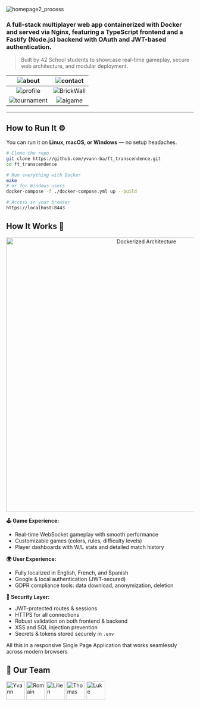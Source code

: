 
![homepage2_process](https://github.com/user-attachments/assets/5ba59e11-6822-42fe-b9af-4823c2f33962)

### A full-stack multiplayer web app containerized with Docker and served via Nginx, featuring a TypeScript frontend and a Fastify (Node.js) backend with OAuth and JWT-based authentication.

> Built by 42 School students to showcase real-time gameplay, secure web architecture, and modular deployment.




| ![about](https://github.com/user-attachments/assets/6bbaa945-9079-46dd-a34e-245347bb13e5) |  ![contact](https://github.com/user-attachments/assets/be4b3e73-2b8a-44f5-982a-50b40202dc30) |
|:--:|:--:|
|  ![profile](https://github.com/user-attachments/assets/374e7777-aaf0-49ff-ab98-6f103c55cb2f) | ![BrickWall](https://github.com/user-attachments/assets/afd6f91a-3151-4842-804a-c3db847515c2) |
| ![tournament](https://github.com/user-attachments/assets/5dc9def0-1fc9-475c-a0cb-e37c6110f563) |  ![aigame](https://github.com/user-attachments/assets/506af276-535b-4fce-8f69-7bb21f265437) |


---

## How to Run It ⚙️

You can run it on **Linux, macOS, or Windows** — no setup headaches.

```bash
# Clone the repo
git clone https://github.com/yvann-ba/ft_transcendence.git
cd ft_transcendence

# Run everything with Docker
make
# or for Windows users
docker-compose -f ./docker-compose.yml up --build

# Access in your browser
https://localhost:8443
```

## How It Works 🧠

<p align="center">
  <img src="https://github.com/user-attachments/assets/8b59e9cf-db7f-4fb4-a50d-4bd441b7a208" alt="Dockerized Architecture" width="738">
</p>

**🕹️ Game Experience:**
- Real-time WebSocket gameplay with smooth performance
- Customizable games (colors, rules, difficulty levels)
- Player dashboards with W/L stats and detailed match history

**🌍 User Experience:**
- Fully localized in English, French, and Spanish
- Google & local authentication (JWT-secured)
- GDPR compliance tools: data download, anonymization, deletion

**🔐 Security Layer:**
- JWT-protected routes & sessions
- HTTPS for all connections
- Robust validation on both frontend & backend
- XSS and SQL injection prevention
- Secrets & tokens stored securely in `.env`

All this in a responsive Single Page Application that works seamlessly across modern browsers

## 🙌 Our Team

[//]: contributor-faces
<a href="https://github.com/yvann-ba"><img src="https://avatars.githubusercontent.com/u/97234242?v=4" title="Yvann" width="50" height="50"></a>
<a href="https://github.com/romainguign"><img src="https://avatars.githubusercontent.com/u/140240760?v=4" title="Romain" width="50" height="50"></a>
<a href="https://github.com/Lilien86"><img src="https://avatars.githubusercontent.com/u/125573483?v=4" title="Lilien" width="50" height="50"></a>
<a href="https://github.com/thomassolo"><img src="https://avatars.githubusercontent.com/u/116556004?v=4" title="Thomas" width="50" height="50"></a>
<a href="https://github.com/lukeslater0961"><img src="https://avatars.githubusercontent.com/u/45939824?v=4" title="Luke" width="50" height="50"></a>

[//]: contributor-faces

